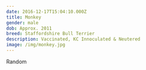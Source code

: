 ```yaml
---
date: 2016-12-17T15:04:10.000Z
title: Monkey
gender: male
dob: Approx. 2011
breed: Staffordshire Bull Terrier
description: Vaccinated, KC Innoculated & Neutered
image: /img/monkey.jpg
---
```


Random